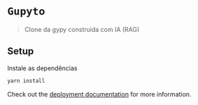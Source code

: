 # `Gupyto`

> Clone da gypy construida com IA (RAG)

## Setup

Instale as dependências

```bash
yarn install
```

Check out the [deployment documentation](https://nuxt.com/docs/getting-started/deployment) for more information.
